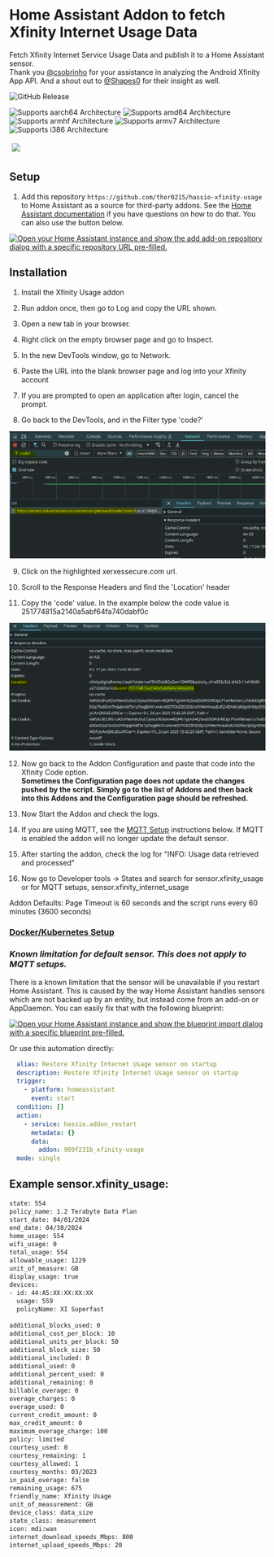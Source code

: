 # Home Assistant Addon to fetch Xfinity Internet Usage Data

Fetch Xfinity Internet Service Usage Data and publish it to a Home Assistant sensor.  
Thank you [@csobrinho](https://github.com/csobrinho) for your assistance in analyzing the Android Xfinity App API. And a shout out to [@Shapes0](https://github.com/Shapes0) for their insight as well.

![GitHub Release](https://img.shields.io/github/v/release/thor0215/hassio-xfinity-usage?color=blue)


![Supports aarch64 Architecture][aarch64-shield]
![Supports amd64 Architecture][amd64-shield]
![Supports armhf Architecture][armhf-shield]
![Supports armv7 Architecture][armv7-shield]
![Supports i386 Architecture][i386-shield]

[<img src="https://raw.githubusercontent.com/thor0215/hassio-xfinity-usage/master/images/bmc-button.svg" width=125 style="margin: 5px"/>](https://www.buymeacoffee.com/thor0215)

## Setup

1. Add this repository `https://github.com/thor0215/hassio-xfinity-usage` to Home Assistant as a source for third-party addons. See the [Home Assistant documentation](https://www.home-assistant.io/common-tasks/os#installing-third-party-add-ons) if you have questions on how to do that. You can also use the button below.

[![Open your Home Assistant instance and show the add add-on repository dialog with a specific repository URL pre-filled.](https://my.home-assistant.io/badges/supervisor_add_addon_repository.svg)](https://my.home-assistant.io/redirect/supervisor_add_addon_repository/?repository_url=https://github.com/thor0215/hassio-xfinity-usage/)

## Installation

1. Install the Xfinity Usage addon

2. Run addon once, then go to Log and copy the URL shown.
3. Open a new tab in your browser.
4. Right click on the empty browser page and go to Inspect.
5. In the new DevTools window, go to Network.
6. Paste the URL into the blank browser page and log into your Xfinity account
7. If you are prompted to open an application after login, cancel the prompt.
8. Go back to the DevTools, and in the Filter type 'code?'

![Code Screenshot 1](https://raw.githubusercontent.com/thor0215/hassio-xfinity-usage/master/images/code_screenshot_1.png)

9. Click on the highlighted xerxessecure.com url.

10. Scroll to the Response Headers and find the 'Location' header
11. Copy the 'code' value. In the example below the code value is 251774815a2140a5abf64fa740dabf0c

![Code Screenshot 2](https://raw.githubusercontent.com/thor0215/hassio-xfinity-usage/master/images/code_screenshot_2.png)

12. Now go back to the Addon Configuration and paste that code into the Xfinity Code option. \
**Sometimes the Configuration page does not update the changes pushed by the script. Simply go to the list of Addons and then back into this Addons and the Configuration page should be refreshed.**

13. Now Start the Addon and check the logs.
14. If you are using MQTT, see the [MQTT Setup](https://github.com/thor0215/hassio-xfinity-usage/blob/main/MQTT.md) instructions below. If MQTT is enabled the addon will no longer update the default sensor.
15. After starting the addon, check the log for "INFO: Usage data retrieved and processed"
16. Now go to Developer tools -> States and search for sensor.xfinity_usage or for MQTT setups, sensor.xfinity_internet_usage

Addon Defaults: Page Timeout is 60 seconds and the script runs every 60 minutes (3600 seconds)

### [Docker/Kubernetes Setup](https://github.com/thor0215/hassio-xfinity-usage/blob/main/DOCKER.md)

### ***Known limitation for default sensor. This does not apply to MQTT setups.***

There is a known limitation that the sensor will be unavailable if you restart Home Assistant. This is caused by the way Home Assistant handles sensors which are not backed up by an entity, but instead come from an add-on or AppDaemon. You can easily fix that with the following blueprint:

[![Open your Home Assistant instance and show the blueprint import dialog with a specific blueprint pre-filled.](https://my.home-assistant.io/badges/blueprint_import.svg)](https://my.home-assistant.io/redirect/blueprint_import/?blueprint_url=https://github.com/thor0215/hassio-xfinity-usage/blob/main/blueprints/restore_xfinity_internet_usage_sensor.yaml)

Or use this automation directly:

```yaml
  alias: Restore Xfinity Internet Usage sensor on startup
  description: Restore Xfinity Internet Usage sensor on startup
  trigger:
    - platform: homeassistant
      event: start
  condition: []
  action:
    - service: hassio.addon_restart
      metadata: {}
      data:
        addon: 989f231b_xfinity-usage
  mode: single
```

## Example sensor.xfinity_usage:

```
state: 554
policy_name: 1.2 Terabyte Data Plan
start_date: 04/01/2024
end_date: 04/30/2024
home_usage: 554
wifi_usage: 0
total_usage: 554
allowable_usage: 1229
unit_of_measure: GB
display_usage: true
devices:
- id: 44:A5:XX:XX:XX:XX
  usage: 559
  policyName: XI Superfast

additional_blocks_used: 0
additional_cost_per_block: 10
additional_units_per_block: 50
additional_block_size: 50
additional_included: 0
additional_used: 0
additional_percent_used: 0
additional_remaining: 0
billable_overage: 0
overage_charges: 0
overage_used: 0
current_credit_amount: 0
max_credit_amount: 0
maximum_overage_charge: 100
policy: limited
courtesy_used: 0
courtesy_remaining: 1
courtesy_allowed: 1
courtesy_months: 03/2023
in_paid_overage: false
remaining_usage: 675
friendly_name: Xfinity Usage
unit_of_measurement: GB
device_class: data_size
state_class: measurement
icon: mdi:wan
internet_download_speeds_Mbps: 800
internet_upload_speeds_Mbps: 20
```

[aarch64-shield]: https://img.shields.io/badge/aarch64-yes-green.svg
[amd64-shield]: https://img.shields.io/badge/amd64-yes-green.svg
[armhf-shield]: https://img.shields.io/badge/armhf-no-red.svg
[armv7-shield]: https://img.shields.io/badge/armv7-no-red.svg
[i386-shield]: https://img.shields.io/badge/i386-no-red.svg
[releases-shield]: https://img.shields.io/github/release/hassio-addons/hassio-xfinity-usage.svg
[releases]: https://github.com/thor0215/hassio-xfinity-usage/releases
